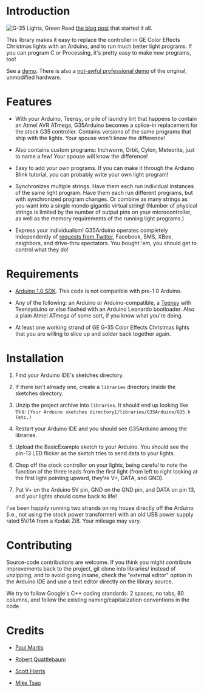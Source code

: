 Introduction
============

![G-35 Lights, Green](G35Arduino/blob/master/images/green_lights.jpg?raw=true "G-35 Lights") Read [the blog post](http://www.deepdarc.com/2010/11/27/hacking-christmas-lights/)
that started it all.

This library makes it easy to replace the controller in GE Color Effects Christmas lights with an Arduino, and to run much better light programs. If you can program C or Processing, it's pretty easy to make new programs, too!

See a [demo](http://www.youtube.com/watch?v=QyKt7tHV-EM). There is also a [not-awful professional demo](http://www.geholidaylighting.com/holiday-lighting/led/color-effects) of the original, unmodified hardware.

Features
========

- With your Arduino, Teensy, or pile of laundry lint that happens to
  contain an Atmel AVR ATmega, G35Arduino becomes a
  splice-in replacement for the stock G35 controller. Contains versions
  of the same programs that ship with the lights. Your spouse won't know
  the difference!

- Also contains custom programs: Inchworm, Orbit, Cylon, Meteorite,
  just to name a few! Your spouse will know the difference!

- Easy to add your own programs. If you can make it through the Arduino
  Blink tutorial, you can probably write your own light program!

- Synchronizes multiple strings. Have them each run individual instances
  of the same light program. Have them each run different programs, but
  with synchronized program changes. Or combine as many strings as you
  want into a single mondo gigantic virtual string! (Number of physical
  strings is limited by the number of output pins on your
  microcontroller, as well as the memory requirements of the running
  light programs.)

- Express your individualism! G35Arduino operates completely
  independently of [requests from Twitter](http://www.cheerlights.com/), Facebook, SMS, XBee, neighbors,
  and drive-thru spectators. You bought 'em, you should get to control
  what they do!

Requirements
============

- [Arduino 1.0 SDK](http://arduino.cc/en/Main/Software). This code is not compatible with pre-1.0 Arduino.

- Any of the following: an Arduino or Arduino-compatible, a [Teensy](http://www.pjrc.com/) with Teensyduino or else flashed with an Arduino Leonardo bootloader. Also a plain Atmel ATmega of some sort, if you know what you're doing.

- At least one working strand of GE G-35 Color Effects Christmas lights that you are willing to slice up and solder back together again.

Installation
============

1. Find your Arduino IDE's sketches directory.

1. If there isn't already one, create a `libraries` directory inside the sketches directory.

1. Unzip the project archive into `libraries`. It should end up looking like this: `[Your Arduino sketches directory]/libraries/G35Arduino/G35.h (etc.)`

1. Restart your Arduino IDE and you should see G35Arduino among the libraries.

1. Upload the BasicExample sketch to your Arduino. You should see the pin-13 LED flicker as the sketch tries to send data to your lights.

1. Chop off the stock controller on your lights, being careful to note the function of the three leads from the first light (from left to right looking at the first light pointing upward, they're V+, DATA, and GND).

1.  Put V+ on the Arduino 5V pin, GND on the GND pin, and DATA on pin 13, and your lights should come back to life!

I've been happily running two strands on my house directly off the
Arduino (i.e., not using the stock power transformer) with an old USB
power supply rated 5V/1A from a Kodak Zi8. Your mileage may vary.

Contributing
============

Source-code contributions are welcome. If you think you might contribute
improvements back to the project, git clone into libraries/ instead of
unzipping, and to avoid going insane, check the "external editor" option
in the Arduino IDE and use a text editor directly on the library source.

We try to follow Google's C++ coding standards: 2 spaces, no tabs, 80
columns, and follow the existing naming/capitalization conventions in the
code.

Credits
=======

- [Paul Martis](http://www.digitalmisery.com)

- [Robert Quattlebaum](http://www.deepdarc.com/2010/11/27/hacking-christmas-lights)

- [Scott Harris](http://scottrharris.blogspot.com/2010/12/controlling-ge-color-effects-lights.html)

- [Mike Tsao](http://github.com/sowbug)